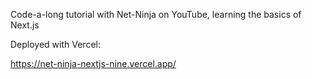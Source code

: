 Code-a-long tutorial with Net-Ninja on YouTube, learning the basics of Next.js

Deployed with Vercel:

https://net-ninja-nextjs-nine.vercel.app/

